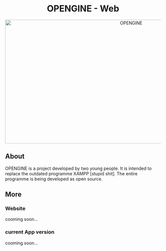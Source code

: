 <h1 align="center">OPENGINE - Web</h1>
<p align="center">
<img width="800" height="400" src="https://i.ibb.co/fYpDPVL/OPENGINE.png" alt="OPENGINE" border="0">
</p>
<h2>About</h2>
<p>
  OPENGINE is a project developed by two young people. It is intended to replace the outdated programme XAMPP [stupid shit]. The entire programme is being developed as open source. 
</p>
<h2>More</h2>
<h3>Website</h3>
cooming soon...
<h3>current App version</h3>

cooming soon...
